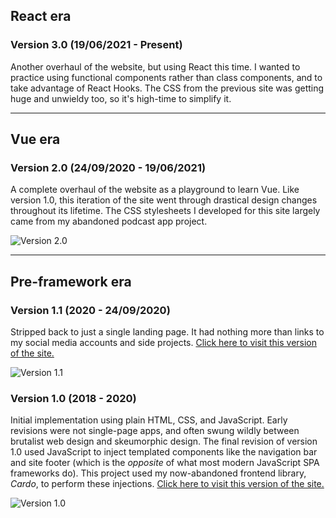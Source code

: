 ## React era

### Version 3.0 (19/06/2021 - Present)
Another overhaul of the website, but using React this time. I wanted to practice using functional components rather than class components, and to take advantage of React Hooks. The CSS from the previous site was getting huge and unwieldy too, so it's high-time to simplify it.

---

## Vue era

### Version 2.0 (24/09/2020 - 19/06/2021)
A complete overhaul of the website as a playground to learn Vue. Like version 1.0, this iteration of the site went through drastical design changes throughout its lifetime. The CSS stylesheets I developed for this site largely came from my abandoned podcast app project.

![Version 2.0](/assets/img/site-v2.png "Version 2.0")

---

## Pre-framework era

### Version 1.1 (2020 - 24/09/2020)
Stripped back to just a single landing page. It had nothing more than links to my social media accounts and side projects. [Click here to visit this version of the site.](https://csiew.github.io/index.html)

![Version 1.1](/assets/img/site-v1.1.png "Version 1.1")

### Version 1.0 (2018 - 2020)
Initial implementation using plain HTML, CSS, and JavaScript. Early revisions were not single-page apps, and often swung wildly between brutalist web design and skeumorphic design. The final revision of version 1.0 used JavaScript to inject templated components like the navigation bar and site footer (which is the _opposite_ of what most modern JavaScript SPA frameworks do). This project used my now-abandoned frontend library, _Cardo_, to perform these injections. [Click here to visit this version of the site.](https://csiew.github.io/archive/index.html)

![Version 1.0](/assets/img/site-v1.png "Version 1.0")
